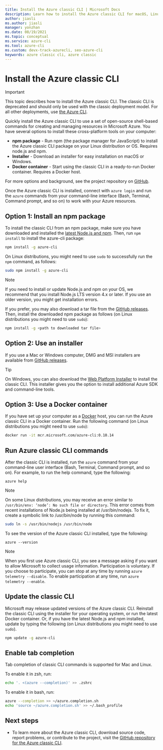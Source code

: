 ```yaml
---
title: Install the Azure classic CLI | Microsoft Docs
description: Learn how to install the Azure classic CLI for macOS, Linux, and Windows to use open-source shell-based commands for managing Microsoft Azure services.
author: jiasli
ms.author: jiasli
manager: yonzhan
ms.date: 08/19/2021
ms.topic: conceptual
ms.service: azure-cli
ms.tool: azure-cli 
ms.custom: devx-track-azurecli, seo-azure-cli
keywords: azure classic cli, azure classic
---
```

# Install the Azure classic CLI

> [!IMPORTANT]
> This topic describes how to install the Azure classic CLI. The classic CLI is deprecated and should only be used with the classic deployment model.
> For all other deployments, use [the Azure CLI](/cli/azure).

Quickly install the Azure classic CLI to use a set of open-source shell-based commands for creating and managing resources in Microsoft Azure. You have several options to install these cross-platform tools on your computer:

* **npm package** - Run npm (the package manager for JavaScript) to install the Azure classic CLI package on your Linux distribution or OS. Requires node.js and npm.
* **Installer** - Download an installer for easy installation on macOS or Windows.
* **Docker container** - Start using the classic CLI in a ready-to-run Docker container. Requires a Docker host.

For more options and background, see the project repository on [GitHub](https://github.com/azure/azure-xplat-cli).

Once the Azure classic CLI is installed, connect with `azure login` and run the `azure` commands from your command-line interface (Bash, Terminal, Command prompt, and so on) to work with your Azure resources.

## Option 1: Install an npm package

To install the classic CLI from an npm package, make sure you have downloaded and installed the [latest Node.js and npm](https://nodejs.org/en/download/package-manager/). Then, run `npm install` to install the azure-cli package:

```bash
npm install -g azure-cli
```

On Linux distributions, you might need to use `sudo` to successfully run the `npm` command, as follows:

```bash
sudo npm install -g azure-cli
```

> [!NOTE]
> If you need to install or update Node.js and npm on your OS, we recommend that you install Node.js LTS version 4.x or later. If you use an older version, you might get installation errors.

If you prefer, you may also download a tar file from the [GitHub releases](https://github.com/Azure/azure-xplat-cli/releases). Then, install the downloaded npm package as follows (on Linux distributions you might need to use `sudo`):

```bash
npm install -g <path to downloaded tar file>
```

## Option 2: Use an installer

If you use a Mac or Windows computer, DMG and MSI installers are available from [GitHub releases](https://github.com/Azure/azure-xplat-cli/releases).

> [!TIP]
> On Windows, you can also download the [Web Platform Installer](https://go.microsoft.com/?linkid=9828653) to install the classic CLI. This installer gives you the option to install additional Azure SDK and command-line tools.

## Option 3: Use a Docker container

If you have set up your computer as a [Docker](https://docs.docker.com/engine/understanding-docker/) host, you can run the Azure classic CLI in a Docker container. Run the following command (on Linux distributions you might need to use `sudo`):

```bash
docker run -it mcr.microsoft.com/azure-cli:0.10.14
```

## Run Azure classic CLI commands

After the classic CLI is installed, run the `azure` command from your command-line user interface (Bash, Terminal, Command prompt, and so on). For example, to run the help command, type the following:

```azurecli-interactive
azure help
```

> [!NOTE]
> On some Linux distributions, you may receive an error similar to `/usr/bin/env: ‘node’: No such file or directory`. This error comes from recent installations of Node.js being installed at /usr/bin/nodejs. To fix it, create a symbolic link to /usr/bin/node by running this command:

```bash
sudo ln -s /usr/bin/nodejs /usr/bin/node
```

To see the version of the Azure classic CLI installed, type the following:

```azurecli-interactive
azure --version
```

> [!NOTE]
> When you first use Azure classic CLI, you see a message asking if you want to allow Microsoft to collect usage information. Participation is voluntary. If you choose to participate, you can stop at any time by running `azure telemetry --disable`. To enable participation at any time, run `azure telemetry --enable`.

## Update the classic CLI

Microsoft may release updated versions of the Azure classic CLI. Reinstall the classic CLI using the installer for your operating system, or run the latest Docker container. Or, if you have the latest Node.js and npm installed, update by typing the following (on Linux distributions you might need to use `sudo`).

```bash
npm update -g azure-cli
```

## Enable tab completion

Tab completion of classic CLI commands is supported for Mac and Linux.

To enable it in zsh, run:

```bash
echo '. <(azure --completion)' >> .zshrc
```

To enable it in bash, run:

```bash
azure --completion >> ~/azure.completion.sh
echo 'source ~/azure.completion.sh' >> ~/.bash_profile
```

## Next steps

* To learn more about the Azure classic CLI, download source code, report problems, or contribute to the project, visit the [GitHub repository for the Azure classic CLI](https://github.com/azure/azure-xplat-cli).
